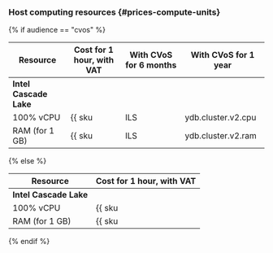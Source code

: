 ### Host computing resources {#prices-compute-units}

{% if audience == "cvos" %}

| Resource       | Cost for 1 hour, with VAT            | With CVoS for 6 months                                                    | With CVoS for 1 year                                                      |
|----------------|-----------------------------------------|---------------------------------------------------------------------------|---------------------------------------------------------------------------|
| **Intel Cascade Lake**                                                                                                                                                                                           |
| 100% vCPU      | {{ sku|ILS|ydb.cluster.v2.cpu|string }} | {{ sku|ILS|v1.commitment.selfcheckout.m6.ydb.cpu.c100.v2|string }} (-15%) | {{ sku|ILS|v1.commitment.selfcheckout.y1.ydb.cpu.c100.v2|string }} (-22%) |
| RAM (for 1 GB) | {{ sku|ILS|ydb.cluster.v2.ram|string }} | {{ sku|ILS|v1.commitment.selfcheckout.m6.ydb.ram.v2|string }} (-15%)      | {{ sku|ILS|v1.commitment.selfcheckout.y1.ydb.ram.v2|string }} (-22%)      |

{% else %}

| Resource       | Cost for 1 hour, with VAT            |
|----------------|-----------------------------------------|
| **Intel Cascade Lake**                                   |
| 100% vCPU      | {{ sku|ILS|ydb.cluster.v2.cpu|string }} |
| RAM (for 1 GB) | {{ sku|ILS|ydb.cluster.v2.ram|string }} |

{% endif %}
